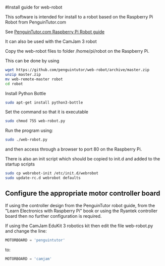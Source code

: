 #Install guide for web-robot

This software is intended for install to a robot based on the Raspberry Pi Robot from PenguinTutor.com 

See [PenguinTutor.com Raspberry Pi Robot guide](http://www.penguintutor.com/electronics/rpirobot) 

It can also be used with the CamJam 3 robot


Copy the web-robot files to folder /home/pi/robot on the Raspberry Pi.

This can be done by using

```bash
wget https://github.com/penguintutor/web-robot/archive/master.zip 
unzip master.zip
mv web-remote-master robot
cd robot
```

Install Python Bottle

```bash
sudo apt-get install python3-bottle
```

Set the command so that it is executable
```bash
sudo chmod 755 web-robot.py
```

Run the program using:
```bash
sudo ./web-robot.py
```

and then access through a browser to port 80 on the Raspberry Pi.

There is also an init script which should be copied to init.d and added to the startup scripts

```bash
sudo cp webrobot-init /etc/init.d/webrobot
sudo update-rc.d webrobot defaults
```

## Configure the appropriate motor controller board

If using the controller design from the PenguinTutor robot guide, from the "Learn Electronics with Raspberry Pi" book or using the Ryantek controller board then no further configuration is required.

If using the CamJam EduKit 3 robotics kit then edit the file web-robot.py and change the line: 
```python
MOTORBOARD = 'penguintutor'
```
to:
```python
MOTORBOARD = 'camjam'
```